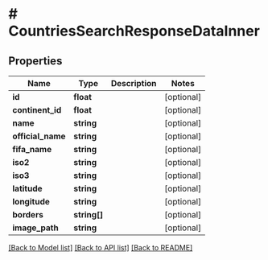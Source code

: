 # # CountriesSearchResponseDataInner

## Properties

Name | Type | Description | Notes
------------ | ------------- | ------------- | -------------
**id** | **float** |  | [optional]
**continent_id** | **float** |  | [optional]
**name** | **string** |  | [optional]
**official_name** | **string** |  | [optional]
**fifa_name** | **string** |  | [optional]
**iso2** | **string** |  | [optional]
**iso3** | **string** |  | [optional]
**latitude** | **string** |  | [optional]
**longitude** | **string** |  | [optional]
**borders** | **string[]** |  | [optional]
**image_path** | **string** |  | [optional]

[[Back to Model list]](../../README.md#models) [[Back to API list]](../../README.md#endpoints) [[Back to README]](../../README.md)
